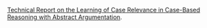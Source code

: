 [Technical Report on the Learning of Case Relevance in Case-Based Reasoning with Abstract Argumentation](learning-relevance-aacbr-technical-report.pdf).
